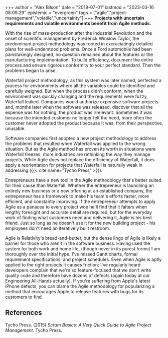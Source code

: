 +++
author = "Alex Bilson"
date = "2018-07-01"
lastmod = "2023-03-16 08:09:29"
epistemic = "evergreen"
tags = ["agile","project-management","volatile","uncertainty"]
+++
**Projects with uncertain requirements and volatile environments benefit from Agile methods.**

With the rise of mass-production after the Industrial Revolution and the onset of scientific management by Frederick Winslow Taylor, the predominant project methodology was rooted in excruciatingly detailed plans for well-understood problems. Once a Ford automobile had been painstakingly designed, no question remained about the features or the manufacturing implementation. To build efficiency, document the entire process and ensure rigorous conformity to your perfect standard. Then the problems began to arise.

Waterfall project methodology, as this system was later named, perfected a process for environments where all the variables could be identified and carefully weighed. But when the process didn't conform, when the environment was quickly changing and the requirements were fuzzy, Waterfall leaked. Companies would authorize expensive software projects and, months later when the software was released, discover that all the expense was for nothing; the product was irrelevant. Sometimes it was because the intended customer no longer felt the need, more often the customer never adopted the product because it was, from their perspective, unusable.

Software companies first adopted a new project methodology to address the problems that resulted when Waterfall was applied to the wrong situation. But as the Agile method has proven its worth in situations were Waterfall freezes, more industries are rethinking the way they manage projects. While Agile does not replace the efficiency of Waterfall, it does apply a reorientation for projects that Waterfall is naturally weak in addressing ({{< cite name="Tycho Press" >}}).

Entrepreneurs have a new tool in the Agile methodology that's better suited for their cause than Waterfall. Whether the entrepreneur is launching an entirely new business or a new offering at an established company, the entrepreneur has a framework to make his team's efforts faster, more efficient, and constantly improving. If the entrepreneur attempts to apply Agile as a panacea to every project woe he'll find that it falters when lengthy foresight and accurate detail are required, but for the everyday work of finding what customers need and delivering it, Agile is his best friend. Just so long as he doesn't use it for the new building project - his employees don't need an iteratively built restroom.

Agile is Relativity's bread-and-butter, but the dense lingo of Agile is likely a barrier for those who aren't in the software business. Having used the system for both work and home life, (though never in its purest forms) I am thoroughly over the initial hype. I've missed Gantt charts, formal requirement specifications, and project schedules. Even when Agile is aptly applied to the right projects it causes friction; I've regularly heard developers complain that we're so feature-focused that we don't write quality code and therefore have dozens of defects (again today at our Engineering All-Hands actually). If you're suffering from Apple's latest iPhone defects, you can blame the Agile methodology for popularizing a method that encourages Apple to release features with bugs for its customers to find.

## References

Tycho Press. (2015) _Scrum Basics: A Very Quick Guide to Agile Project Management_. Tycho Press.
